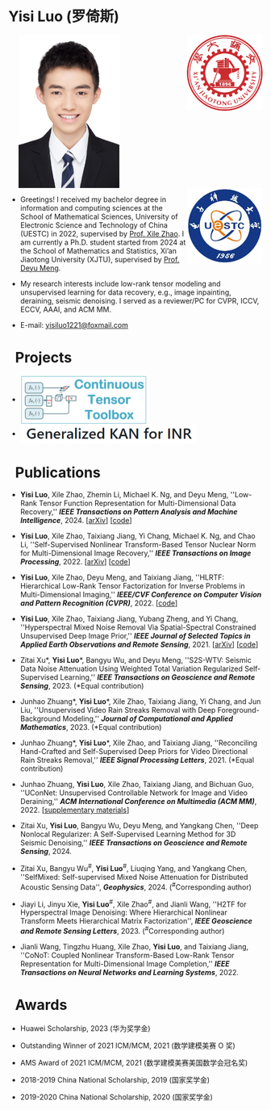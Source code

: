 Yisi Luo (罗倚斯)
======

&nbsp;&nbsp;&nbsp;&nbsp;&nbsp;<img src="me.jpg" width="200" align="center"><img src="xtju.jpg" width="150" align="right">&nbsp;&nbsp;&nbsp;&nbsp;&nbsp;<img src="uestc4.jpg" width="150" align="right">

- Greetings! I received my bachelor degree in information and computing sciences at the School of Mathematical Sciences, University of Electronic Science and Technology of China (UESTC) in 2022, supervised by [Prof. Xile Zhao](https://zhaoxile.github.io). I am currently a Ph.D. student started from 2024 at the School of Mathematics and Statistics, Xi’an Jiaotong University (XJTU), supervised by [Prof. Deyu Meng](https://gr.xjtu.edu.cn/en/web/dymeng).

- My research interests include low-rank tensor modeling and unsupervised learning for data recovery, e.g., image inpainting, deraining, seismic denoising. I served as a reviewer/PC for CVPR, ICCV, ECCV, AAAI, and ACM MM.

- E-mail: yisiluo1221@foxmail.com
  
&nbsp;&nbsp;Projects
======
- <a href="https://github.com/YisiLuo/LRTFR"><img src="tool.png" width="250" align="center"></a>
- <a href="https://github.com/YisiLuo/GKAN-for-INR"><img src="KAN.png" width="350" align="center"></a>

&nbsp;&nbsp;Publications
======
- **Yisi Luo**, Xile Zhao, Zhemin Li, Michael K. Ng, and Deyu Meng, ''Low-Rank Tensor Function Representation for Multi-Dimensional Data Recovery,'' ***IEEE Transactions on Pattern Analysis and Machine Intelligence***, 2024. [<a href="https://arxiv.org/abs/2212.00262">arXiv</a>] [<a href="https://github.com/YisiLuo/LRTFR">code</a>]


- **Yisi Luo**, Xile Zhao, Taixiang Jiang, Yi Chang, Michael K. Ng, and Chao Li, ''Self-Supervised Nonlinear Transform-Based Tensor Nuclear Norm for Multi-Dimensional Image Recovery,'' ***IEEE Transactions on Image Processing***, 2022. [<a href="https://arxiv.org/abs/2105.14320">arXiv</a>] [<a href="https://github.com/YisiLuo/S2NTNN">code</a>]

- **Yisi Luo**, Xile Zhao, Deyu Meng, and Taixiang Jiang, ''HLRTF: Hierarchical Low-Rank Tensor Factorization for Inverse Problems in Multi-Dimensional Imaging,'' ***IEEE/CVF Conference on Computer Vision and Pattern Recognition (CVPR)***, 2022. [<a href="https://github.com/YisiLuo/HLRTF">code</a>]

- **Yisi Luo**, Xile Zhao, Taixiang Jiang, Yubang Zheng, and Yi Chang, ''Hyperspectral Mixed Noise Removal Via Spatial-Spectral Constrained Unsupervised Deep Image Prior,'' ***IEEE Journal of Selected Topics in Applied Earth Observations and Remote Sensing***, 2021. [<a href="https://arxiv.org/abs/2008.09753">arXiv</a>] [<a href="https://github.com/YisiLuo/S2DIP">code</a>]

- Zitai Xu\*, **Yisi Luo**\*, Bangyu Wu, and Deyu Meng, ''S2S-WTV: Seismic Data Noise Attenuation Using Weighted Total Variation Regularized Self-Supervised Learning,'' ***IEEE Transactions on Geoscience and Remote Sensing***, 2023. (\*Equal contribution)

- Junhao Zhuang\*, **Yisi Luo**\*, Xile Zhao, Taixiang Jiang, Yi Chang, and Jun Liu, ''Unsupervised Video Rain Streaks Removal with Deep Foreground-Background Modeling,'' ***Journal of Computational and Applied Mathematics***, 2023. (\*Equal contribution)

- Junhao Zhuang\*, **Yisi Luo**\*, Xile Zhao, and Taixiang Jiang, ''Reconciling Hand-Crafted and Self-Supervised Deep Priors for Video Directional Rain Streaks Removal,'' ***IEEE Signal Processing Letters***, 2021. (\*Equal contribution)

- Junhao Zhuang, **Yisi Luo**, Xile Zhao, Taixiang Jiang, and Bichuan Guo, ''UConNet: Unsupervised Controllable Network for Image and Video Deraining,'' ***ACM International Conference on Multimedia (ACM MM)***, 2022. [<a href="https://raw.githubusercontent.com/YisiLuo/YisiLuo.github.io/master/supplementary_materials.pdf">supplementary materials</a>]
  
- Zitai Xu, **Yisi Luo**, Bangyu Wu, Deyu Meng, and Yangkang Chen, ''Deep Nonlocal Regularizer: A Self-Supervised Learning Method for 3D Seismic Denoising,'' ***IEEE Transactions on Geoscience and Remote Sensing***, 2024.

- Zitai Xu, Bangyu Wu<sup>\#</sup>, **Yisi Luo**<sup>\#</sup>, Liuqing Yang, and Yangkang Chen, ''SelfMixed: Self-supervised Mixed Noise Attenuation for Distributed Acoustic Sensing Data'', ***Geophysics***, 2024. (<sup>\#</sup>Corresponding author)

- Jiayi Li, Jinyu Xie, **Yisi Luo**<sup>\#</sup>, Xile Zhao<sup>\#</sup>, and Jianli Wang, ''H2TF for Hyperspectral Image Denoising: Where Hierarchical Nonlinear Transform Meets Hierarchical Matrix Factorization'', ***IEEE Geoscience and Remote Sensing Letters***, 2023. (<sup>\#</sup>Corresponding author)

- Jianli Wang, Tingzhu Huang, Xile Zhao, **Yisi Luo**, and Taixiang Jiang, ''CoNoT: Coupled Nonlinear Transform-Based Low-Rank Tensor Representation for Multi-Dimensional Image Completion,'' ***IEEE Transactions on Neural Networks and Learning Systems***, 2022.

&nbsp;&nbsp;Awards
======
- Huawei Scholarship, 2023 (华为奖学金)

- Outstanding Winner of 2021 ICM/MCM, 2021 (数学建模美赛 O 奖)

- AMS Award of 2021 ICM/MCM, 2021 (数学建模美赛美国数学会冠名奖)

- 2018-2019 China National Scholarship, 2019 (国家奖学金) 

- 2019-2020 China National Scholarship, 2020 (国家奖学金)


